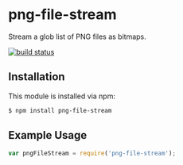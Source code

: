 # png-file-stream

Stream a glob list of PNG files as bitmaps.

[![build status](https://secure.travis-ci.org/eugeneware/png-file-stream.png)](http://travis-ci.org/eugeneware/png-file-stream)

## Installation

This module is installed via npm:

``` bash
$ npm install png-file-stream
```

## Example Usage

``` js
var pngFileStream = require('png-file-stream');
```
